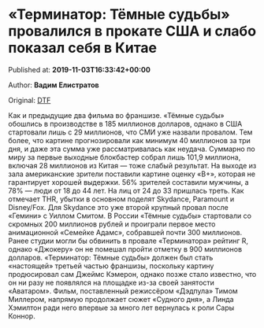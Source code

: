 
# «Терминатор: Тёмные судьбы» провалился в прокате США и слабо показал себя в Китае

Published at: **2019-11-03T16:33:42+00:00**

Author: **Вадим Елистратов**

Original: [DTF](https://dtf.ru/cinema/79318-terminator-temnye-sudby-provalilsya-v-prokate-ssha-i-slabo-pokazal-sebya-v-kitae)

Как и предыдущие два фильма во франшизе.
«Тёмные судьбы» обошлись в производстве в 185 миллионов долларов, однако в США стартовали лишь с 29 миллионов, что СМИ уже назвали провалом. Тем более, что картине прогнозировали как минимум 40 миллионов за три дня, и даже эта сумма уже рассматривалась как неудача.
Суммарно по миру за первые выходные блокбастер собрал лишь 101,9 миллиона, включая 28 миллионов из Китая — тоже слабый результат.
На выходе из зала американские зрители поставили картине оценку «B+», которая не гарантирует хорошей выдержки. 56% зрителей составили мужчины, а 78% — люди от 18 до 44 лет. На лиц от 24 до 33 пришлась треть.
Как отмечает THR, убытки в основном поделят Skydance, Paramount и Disney/Fox. Для Skydance это уже второй крупный провал после «Гемини» с Уиллом Смитом.
В России «Тёмные судьбы» стартовали со скромных 200 миллионов рублей и проиграли первое место анимационной «Семейке Адамс», собравшей почти 300 миллионов.
Ранее студии могли бы обвинить в провале «Терминатора» рейтинг R, однако «Джокеру» он не помешал пройти отметку в 900 миллионов долларов.
«Терминатор: Тёмные судьбы» должен был стать «настоящей» третьей частью франшизы, поскольку картину продюсировал сам Джеймс Кэмерон, однако позже стало известно, что он ни разу не появлялся на площадке из-за своей занятости «Аватаром». Фильм, поставленный режиссёром «Дэдпула» Тимом Миллером, напрямую продолжает сюжет «Судного дня», а Линда Хэмилтон ради него впервые за много лет вернулась к роли Сары Коннор.

